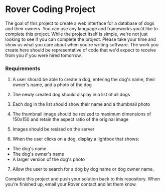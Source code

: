 # Rover Coding Project

The goal of this project to create a web interface for a database of dogs and their owners. You can use any language and frameworks you’d like to complete this project. While the project itself is simple, we're not just looking to see if you can complete the project. Please take your time and show us what you care about when you're writing software. The work you create here should be representative of code that we'd expect to receive from you if you were hired tomorrow.


### Requirements

1. A user should be able to create a dog, entering the dog's name, their owner's name, and a photo of the dog

2. The newly created dog should display in a list of all dogs

3. Each dog in the list should show their name and a thumbnail photo

4. The thumbnail image should be resized to maximum dimensions of 150x150 and retain the aspect ratio of the original image

5. Images should be resized on the server

6. When the user clicks on a dog, display a lightbox that shows:
  - The dog's name
  - The dog's owner's name
  - A larger version of the dog's photo

7. Allow the user to search for a dog by dog name or dog owner name.


Complete this project and push your solution back to this repository. When you're finished up, email your Rover contact and let them know.
